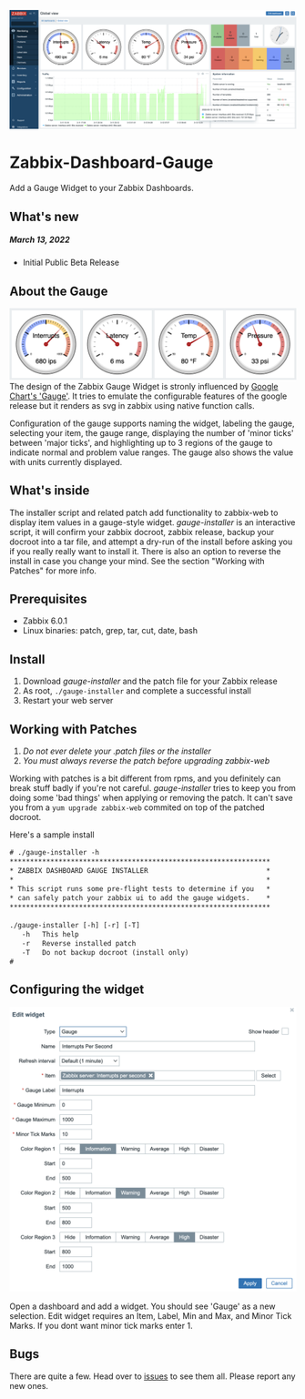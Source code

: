 ![Dashboard and Gauges](images/gauge-image-large.png)
# Zabbix-Dashboard-Gauge
Add a Gauge Widget to your Zabbix Dashboards.

## What's new
##### March 13, 2022
* Initial Public Beta Release

## About the Gauge
![Dashboard Gauge Cluster](images/gauge-image-small.png)
The design of the Zabbix Gauge Widget is stronly influenced by [Google Chart's 'Gauge'](https://developers.google.com/chart/interactive/docs/gallery/gauge). It tries to emulate the configurable features of the google release but it renders as svg in zabbix using native function calls.

Configuration of the gauge supports naming the widget, labeling the gauge, selecting your item, the gauge range, displaying the number of 'minor ticks' between 'major ticks', and highlighting up to 3 regions of the gauge to indicate normal and problem value ranges.  The gauge also shows the value with units currently displayed.

## What's inside
The installer script and related patch add functionality to zabbix-web to display item values in a gauge-style widget. _gauge-installer_ is an interactive script, it will confirm your zabbix docroot, zabbix release, backup your docroot into a tar file, and attempt a dry-run of the install before asking you if you really really want to install it.  There is also an option to reverse the install in case you change your mind.  See the section "Working with Patches" for more info. 

## Prerequisites
* Zabbix 6.0.1
* Linux binaries: patch, grep, tar, cut, date, bash

## Install
1. Download _gauge-installer_ and the patch file for your Zabbix release
2. As root, ```./gauge-installer``` and complete a successful install
3. Restart your web server  

## Working with Patches
1. _Do not ever delete your .patch files or the installer_
2. _You must always reverse the patch before upgrading zabbix-web_

Working with patches is a bit different from rpms, and you definitely can break stuff badly if you're not careful.  _gauge-installer_ tries to keep you from doing some 'bad things' when applying or removing the patch.  It can't save you from a ```yum upgrade zabbix-web``` commited on top of the patched docroot. 

Here's a sample install
```
# ./gauge-installer -h
****************************************************************
* ZABBIX DASHBOARD GAUGE INSTALLER                             *
*                                                              *
* This script runs some pre-flight tests to determine if you   *
* can safely patch your zabbix ui to add the gauge widgets.    *
****************************************************************

./gauge-installer [-h] [-r] [-T]
   -h   This help
   -r   Reverse installed patch
   -T   Do not backup docroot (install only)
#
```

## Configuring the widget
![Dashboard Gauge](images/gauge-edit-widget.png)

Open a dashboard and add a widget.  You should see 'Gauge' as a new selection.  Edit widget requires an Item, Label, Min and Max, and Minor Tick Marks.  If you dont want minor tick marks enter 1.

## Bugs
There are quite a few.  Head over to [issues](../../issues/) to see them all.  Please report any new ones.
